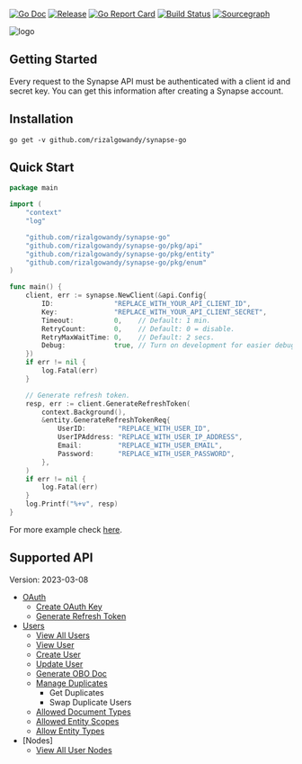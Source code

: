 [![Go Doc](https://pkg.go.dev/badge/github.com/rizalgowandy/synapse-go?status.svg)](https://pkg.go.dev/github.com/rizalgowandy/synapse-go?tab=doc)
[![Release](https://img.shields.io/github/release/rizalgowandy/synapse-go.svg?style=flat-square)](https://github.com/rizalgowandy/synapse-go/releases)
[![Go Report Card](https://goreportcard.com/badge/github.com/rizalgowandy/synapse-go)](https://goreportcard.com/report/github.com/rizalgowandy/synapse-go)
[![Build Status](https://github.com/rizalgowandy/synapse-go/workflows/Go/badge.svg?branch=main)](https://github.com/rizalgowandy/synapse-go/actions?query=branch%3Amain)
[![Sourcegraph](https://sourcegraph.com/github.com/rizalgowandy/synapse-go/-/badge.svg)](https://sourcegraph.com/github.com/rizalgowandy/synapse-go?badge)

![logo](https://socialify.git.ci/rizalgowandy/synapse-go/image?description=1&descriptionEditable=Interact%20with%20Synapse%20API.&logo=https%3A%2F%2Fpbs.twimg.com%2Fprofile_images%2F1560077835607281665%2FGvk6wzyA_400x400.png&owner=1&pattern=Signal&theme=Light)

## Getting Started

Every request to the Synapse API must be authenticated with a client id and secret key. You can get this information after creating a Synapse account.

## Installation

```shell
go get -v github.com/rizalgowandy/synapse-go
```

## Quick Start

```go
package main

import (
	"context"
	"log"

	"github.com/rizalgowandy/synapse-go"
	"github.com/rizalgowandy/synapse-go/pkg/api"
	"github.com/rizalgowandy/synapse-go/pkg/entity"
	"github.com/rizalgowandy/synapse-go/pkg/enum"
)

func main() {
	client, err := synapse.NewClient(&api.Config{
		ID:               "REPLACE_WITH_YOUR_API_CLIENT_ID",
		Key:              "REPLACE_WITH_YOUR_API_CLIENT_SECRET",
		Timeout:          0,    // Default: 1 min.
		RetryCount:       0,    // Default: 0 = disable.
		RetryMaxWaitTime: 0,    // Default: 2 secs.
		Debug:            true, // Turn on development for easier debugging.
	})
	if err != nil {
		log.Fatal(err)
	}

	// Generate refresh token.
	resp, err := client.GenerateRefreshToken(
		context.Background(),
		&entity.GenerateRefreshTokenReq{
			UserID:        "REPLACE_WITH_USER_ID",
			UserIPAddress: "REPLACE_WITH_USER_IP_ADDRESS",
			Email:         "REPLACE_WITH_USER_EMAIL",
			Password:      "REPLACE_WITH_USER_PASSWORD",
		},
	)
	if err != nil {
		log.Fatal(err)
	}
	log.Printf("%+v", resp)
}
```

For more example check [here](main_integration_test.go).

[//]: # (## Test Double / Stub)

[//]: # ()

[//]: # (Sometimes it's make sense to make an API call without actually calling the API. In order to support that this library has a built-in stub that can be triggered. You can enable stub by injecting certain value to the context data. You can also enforce that certain API call will always return error with specific type and)

[//]: # (message.)

[//]: # ()

[//]: # (```go)

[//]: # (// TODO: replace me)

[//]: # (```)

[//]: # ()

[//]: # (For more example, check [here]&#40;&#41;.)

## Supported API

Version: 2023-03-08

- [OAuth](https://docs.synapsefi.com/api-references/oauth)
   - [Create OAuth Key](https://docs.synapsefi.com/api-references/oauth/oauth-via-refresh-token)
   - [Generate Refresh Token](https://docs.synapsefi.com/api-references/oauth/generate-refresh-token)
- [Users](https://docs.synapsefi.com/api-references/users)
  - [View All Users](https://docs.synapsefi.com/api-references/users/view-all-users-paginated)
  - [View User](https://docs.synapsefi.com/api-references/users/view-user)
  - [Create User](https://docs.synapsefi.com/api-references/users/create-user)
  - [Update User](https://docs.synapsefi.com/api-references/users/update-user)
  - [Generate OBO Doc](https://docs.synapsefi.com/api-references/users/generate-ubo-doc)
  - [Manage Duplicates](https://docs.synapsefi.com/api-references/users/manage-duplicates)
    - Get Duplicates
    - Swap Duplicate Users
  - [Allowed Document Types](https://docs.synapsefi.com/api-references/users/allowed-document-types)
  - [Allowed Entity Scopes](https://docs.synapsefi.com/api-references/users/allowed-entity-scopes)
  - [Allow Entity Types](https://docs.synapsefi.com/api-references/users/allowed-entity-types)
- [Nodes]
  - [View All User Nodes](https://docs.synapsefi.com/api-references/nodes/view-all-user-nodes)
